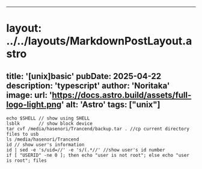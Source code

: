 
---
# layout: ../../layouts/MarkdownPostLayout.astro
title: '[unix]basic'
pubDate: 2025-04-22
description: 'typescript'
author: 'Noritaka'
image:
    url: 'https://docs.astro.build/assets/full-logo-light.png'
    alt: 'Astro'
tags: ["unix"]
---



```
echo $SHELL // show using SHELL
lsblk       // show block device
tar cvf /media/hasenori/Trancend/backup.tar . //cp current directory files to usb
ls /media/hasenori/Trancend
id // show user's information
id | sed -e 's/uid=//' -e 's/(.*//' //show user's id number
if [ "USERID" -ne 0 ]; then echo "user is not root"; else echo "user is root"; files



```
